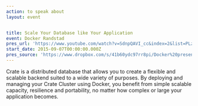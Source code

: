 ```yaml
---
action: to speak about
layout: event


title: Scale Your Database like Your Application
event: Docker Randstad
pres_url: 'https://www.youtube.com/watch?v=SdnpQAVI_cc&index=2&list=PLzSGDpUWtiotQ3QTnwA75ndJ3qpepp75V'
start_date: 2015-09-07T00:00:00.000Z
pres_source: 'https://www.dropbox.com/s/41b60ydc97rr8pi/Docker%20presentation%20%28Chris%20W%29.key?dl=0'
---
```


Crate is a distributed database that allows you to create a flexible and scalable backend suited to a wide variety of purposes. By deploying and managing your Crate Cluster using Docker, you benefit from simple scalable capacity, resilience and portability, no matter how complex or large your application becomes.
